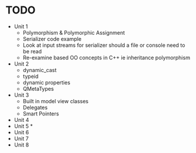 # TODO

* Unit 1
  * Polymorphism & Polymorphic Assignment
  * Serializer code example
  * Look at input streams for serializer should a file or console need to be read
  * Re-examine based OO concepts in C++ ie inheritance polymorphism
* Unit 2
  * dynamic\_cast
  * typeid
  * dynamic properties
  * QMetaTypes
* Unit 3
  * Built in model view classes
  * Delegates
  * Smart Pointers
* Unit 4
* Unit 5
  \* 
* Unit 6
* Unit 7
* Unit 8



